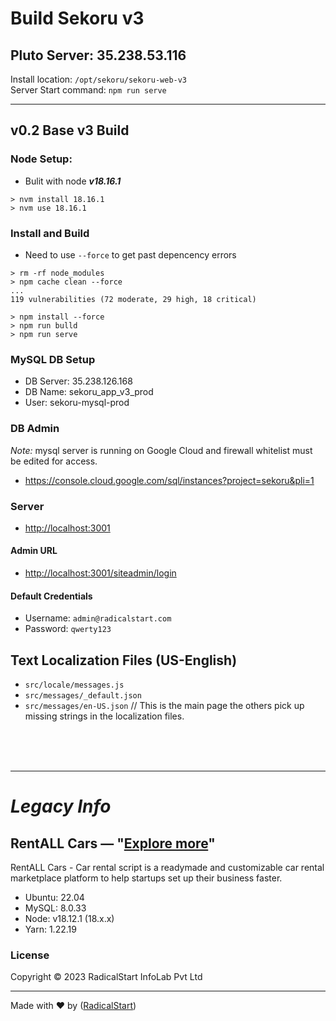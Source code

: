 # Build Sekoru v3

## Pluto Server: 35.238.53.116 

Install location: `/opt/sekoru/sekoru-web-v3`  
Server Start command: `npm run serve`

---


## v0.2 Base v3 Build

### Node Setup:

- Bulit with node ***v18.16.1***

```shell
> nvm install 18.16.1
> nvm use 18.16.1
```

### Install and Build

- Need to use `--force` to get past depencency errors

```shell
> rm -rf node_modules
> npm cache clean --force
...
119 vulnerabilities (72 moderate, 29 high, 18 critical)

> npm install --force
> npm run bulld 
> npm run serve
```

### MySQL DB Setup

- DB Server: 35.238.126.168
- DB Name: sekoru_app_v3_prod
- User: sekoru-mysql-prod  
   
### DB Admin 
*Note:* mysql server is running on Google Cloud and firewall whitelist must be edited for access.
- <https://console.cloud.google.com/sql/instances?project=sekoru&pli=1>

### Server 

- <http://localhost:3001>

#### Admin URL

- <http://localhost:3001/siteadmin/login>  

#### Default Credentials

- Username: `admin@radicalstart.com`
- Password: `qwerty123`  


## Text Localization Files (US-English)
- `src/locale/messages.js`
- `src/messages/_default.json`
- `src/messages/en-US.json`  // This is the main page the others pick up missing strings in the localization files.





<br>
<br>
<br>


---

# *Legacy Info*

## RentALL Cars — "[Explore more](https://www.rentallscript.com/airbnb-clone-for-cars/)"

RentALL Cars - Car rental script is a readymade and customizable car rental marketplace platform to help startups set up their business faster.

- Ubuntu: 22.04
- MySQL: 8.0.33
- Node: v18.12.1 (18.x.x)
- Yarn: 1.22.19

### License

Copyright © 2023 RadicalStart InfoLab Pvt Ltd

---
Made with ♥ by ([RadicalStart](https://www.radicalstart.com))
